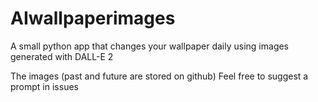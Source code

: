 # AIwallpaperimages
A small python app that changes your wallpaper daily using images generated with DALL-E 2

The images (past and future are stored on github)
Feel free to suggest a prompt in issues
